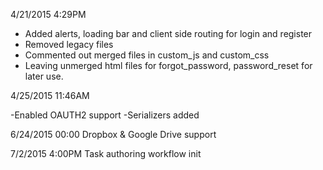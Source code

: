 4/21/2015 4:29PM

- Added alerts, loading bar and client side routing for login and register
- Removed legacy files
- Commented out merged files in custom_js and custom_css
- Leaving unmerged html files for forgot_password, password_reset for later use.


4/25/2015 11:46AM

-Enabled OAUTH2 support
-Serializers added


6/24/2015 00:00
Dropbox & Google Drive support

7/2/2015 4:00PM
Task authoring workflow init